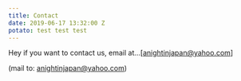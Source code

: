 ```yaml
---
title: Contact
date: 2019-06-17 13:32:00 Z
potato: test test test
---
```


Hey if you want to contact us, email at...[anightinjapan@yahoo.com]

(mail to: anightinjapan@yahoo.com)